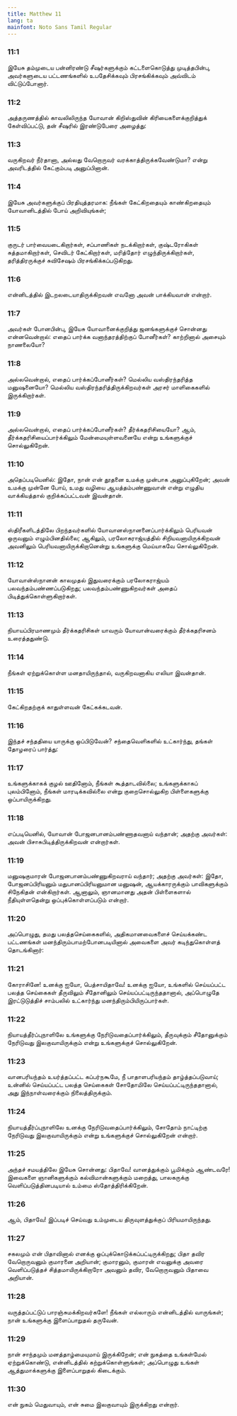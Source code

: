 ```yaml
---
title: Matthew 11
lang: ta
mainfont: Noto Sans Tamil Regular
---
```


###  11:1

இயேசு தம்முடைய பன்னிரண்டு சீஷர்களுக்கும் கட்டளைகொடுத்து முடித்தபின்பு, அவர்களுடைய பட்டணங்களில் உபதேசிக்கவும் பிரசங்கிக்கவும் அவ்விடம் விட்டுப்போனார்.

###  11:2

அத்தருணத்தில் காவலிலிருந்த யோவான் கிறிஸ்துவின் கிரியைகளைக்குறித்துக் கேள்விப்பட்டு, தன் சீஷரில் இரண்டுபேரை அழைத்து:

###  11:3

வருகிறவர் நீர்தானா, அல்லது வேறொருவர் வரக்காத்திருக்கவேண்டுமா? என்று அவரிடத்தில் கேட்கும்படி அனுப்பினான்.

###  11:4

இயேசு அவர்களுக்குப் பிரதியுத்தரமாக: நீங்கள் கேட்கிறதையும் காண்கிறதையும் யோவானிடத்தில் போய் அறிவியுங்கள்;

###  11:5

குருடர் பார்வையடைகிறார்கள், சப்பாணிகள் நடக்கிறார்கள், குஷ்டரோகிகள் சுத்தமாகிறார்கள், செவிடர் கேட்கிறார்கள், மரித்தோர் எழுந்திருக்கிறார்கள், தரித்திரருக்குச் சுவிசேஷம் பிரசங்கிக்கப்படுகிறது.

###  11:6

என்னிடத்தில் இடறலடையாதிருக்கிறவன் எவனோ அவன் பாக்கியவான் என்றார்.

###  11:7

அவர்கள் போனபின்பு, இயேசு யோவானைக்குறித்து ஜனங்களுக்குச் சொன்னது என்னவென்றால்: எதைப் பார்க்க வனாந்தரத்திற்குப் போனீர்கள்? காற்றினால் அசையும் நாணலையோ?

###  11:8

அல்லவென்றால், எதைப் பார்க்கப்போனீர்கள்? மெல்லிய வஸ்திரந்தரித்த மனுஷனையோ? மெல்லிய வஸ்திரந்தரித்திருக்கிறவர்கள் அரசர் மாளிகைகளில் இருக்கிறார்கள்.

###  11:9

அல்லவென்றால், எதைப் பார்க்கப்போனீர்கள்? தீர்க்கதரிசியையோ? ஆம், தீர்க்கதரிசியைப்பார்க்கிலும் மேன்மையுள்ளவனையே என்று உங்களுக்குச் சொல்லுகிறேன்.

###  11:10

அதெப்படியெனில்: இதோ, நான் என் தூதனை உமக்கு முன்பாக அனுப்புகிறேன்; அவன் உமக்கு முன்னே போய், உமது வழியை ஆயத்தம்பண்ணுவான் என்று எழுதிய வாக்கியத்தால் குறிக்கப்பட்டவன் இவன்தான்.

###  11:11

ஸ்திரீகளிடத்திலே பிறந்தவர்களில் யோவானஸ்நானனைப்பார்க்கிலும் பெரியவன் ஒருவனும் எழும்பினதில்லை; ஆகிலும், பரலோகராஜ்யத்தில் சிறியவனாயிருக்கிறவன் அவனிலும் பெரியவனாயிருக்கிறானென்று உங்களுக்கு மெய்யாகவே சொல்லுகிறேன்.

###  11:12

யோவான்ஸ்நானன் காலமுதல் இதுவரைக்கும் பரலோகராஜ்யம் பலவந்தம்பண்ணப்படுகிறது; பலவந்தம்பண்ணுகிறவர்கள் அதைப் பிடித்துக்கொள்ளுகிறார்கள்.

###  11:13

நியாயப்பிரமாணமும் தீர்க்கதரிசிகள் யாவரும் யோவான்வரைக்கும் தீர்க்கதரிசனம் உரைத்ததுண்டு.

###  11:14

நீங்கள் ஏற்றுக்கொள்ள மனதாயிருந்தால், வருகிறவனாகிய எலியா இவன்தான்.

###  11:15

கேட்கிறதற்குக் காதுள்ளவன் கேட்கக்கடவன்.

###  11:16

இந்தச் சந்ததியை யாருக்கு ஒப்பிடுவேன்? சந்தைவெளிகளில் உட்கார்ந்து, தங்கள் தோழரைப் பார்த்து:

###  11:17

உங்களுக்காகக் குழல் ஊதினோம், நீங்கள் கூத்தாடவில்லை; உங்களுக்காகப் புலம்பினோம், நீங்கள் மாரடிக்கவில்லை என்று குறைசொல்லுகிற பிள்ளைகளுக்கு ஒப்பாயிருக்கிறது.

###  11:18

எப்படியெனில், யோவான் போஜனபானம்பண்ணாதவனாய் வந்தான்; அதற்கு அவர்கள்: அவன் பிசாசுபிடித்திருக்கிறவன் என்றார்கள்.

###  11:19

மனுஷகுமாரன் போஜனபானம்பண்ணுகிறவராய் வந்தார்; அதற்கு அவர்கள்: இதோ, போஜனப்பிரியனும் மதுபானப்பிரியனுமான மனுஷன், ஆயக்காரருக்கும் பாவிகளுக்கும் சிநேகிதன் என்கிறார்கள். ஆனாலும், ஞானமானது அதன் பிள்ளைகளால் நீதியுள்ளதென்று ஒப்புக்கொள்ளப்படும் என்றார்.

###  11:20

அப்பொழுது, தமது பலத்தசெய்கைகளில், அதிகமானவைகளைச் செய்யக்கண்ட பட்டணங்கள் மனந்திரும்பாமற்போனபடியினால் அவைகளை அவர் கடிந்துகொள்ளத் தொடங்கினார்:

###  11:21

கோராசினே! உனக்கு ஐயோ, பெத்சாயிதாவே! உனக்கு ஐயோ, உங்களில் செய்யப்பட்ட பலத்த செய்கைகள் தீருவிலும் சீதோனிலும் செய்யப்பட்டிருந்ததானால், அப்பொழுதே இரட்டுடுத்திச் சாம்பலில் உட்கார்ந்து மனந்திரும்பியிருப்பார்கள்.

###  11:22

நியாயத்தீர்ப்புநாளிலே உங்களுக்கு நேரிடுவதைப்பார்க்கிலும், தீருவுக்கும் சீதோனுக்கும் நேரிடுவது இலகுவாயிருக்கும் என்று உங்களுக்குச் சொல்லுகிறேன்.

###  11:23

வானபரியந்தம் உயர்த்தப்பட்ட கப்பர்நகூமே, நீ பாதாளபரியந்தம் தாழ்த்தப்படுவாய்; உன்னில் செய்யப்பட்ட பலத்த செய்கைகள் சோதோமிலே செய்யப்பட்டிருந்ததானால், அது இந்நாள்வரைக்கும் நிலைத்திருக்கும்.

###  11:24

நியாயத்தீர்ப்புநாளிலே உனக்கு நேரிடுவதைப்பார்க்கிலும், சோதோம் நாட்டிற்கு நேரிடுவது இலகுவாயிருக்கும் என்று உங்களுக்குச் சொல்லுகிறேன் என்றார்.

###  11:25

அந்தச் சமயத்திலே இயேசு சொன்னது: பிதாவே! வானத்துக்கும் பூமிக்கும் ஆண்டவரே! இவைகளை ஞானிகளுக்கும் கல்விமான்களுக்கும் மறைத்து, பாலகருக்கு வெளிப்படுத்தினபடியால் உம்மை ஸ்தோத்திரிக்கிறேன்.

###  11:26

ஆம், பிதாவே! இப்படிச் செய்வது உம்முடைய திருவுளத்துக்குப் பிரியமாயிருந்தது.

###  11:27

சகலமும் என் பிதாவினால் எனக்கு ஒப்புக்கொடுக்கப்பட்டிருக்கிறது; பிதா தவிர வேறொருவனும் குமாரனை அறியான்; குமாரனும், குமாரன் எவனுக்கு அவரை வெளிப்படுத்தச் சித்தமாயிருக்கிறாரோ அவனும் தவிர, வேறொருவனும் பிதாவை அறியான்.

###  11:28

வருத்தப்பட்டுப் பாரஞ்சுமக்கிறவர்களே! நீங்கள் எல்லாரும் என்னிடத்தில் வாருங்கள்; நான் உங்களுக்கு இளைப்பாறுதல் தருவேன்.

###  11:29

நான் சாந்தமும் மனத்தாழ்மையுமாய் இருக்கிறேன்; என் நுகத்தை உங்கள்மேல் ஏற்றுக்கொண்டு, என்னிடத்தில் கற்றுக்கொள்ளுங்கள்; அப்பொழுது உங்கள் ஆத்துமாக்களுக்கு இளைப்பாறுதல் கிடைக்கும்.

###  11:30

என் நுகம் மெதுவாயும், என் சுமை இலகுவாயும் இருக்கிறது என்றார்.

